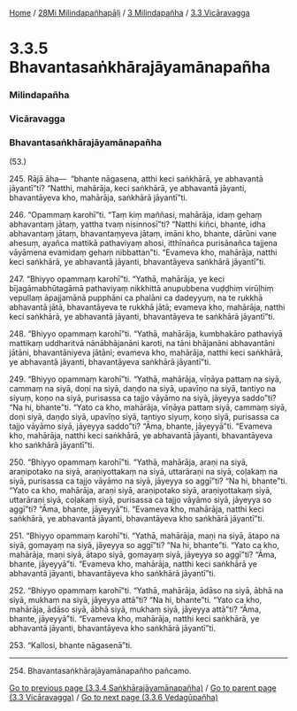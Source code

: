 
[Home](/) / [28Mi Milindapañhapāḷi](/tipitaka/28Mi.md) / [3 Milindapañha](/tipitaka/28Mi/3.md) / [3.3 Vicāravagga](/tipitaka/28Mi/3/3.3.md)

# 3.3.5 Bhavantasaṅkhārajāyamānapañha

### Milindapañha

### Vicāravagga

### Bhavantasaṅkhārajāyamānapañha

(53.)

245\. Rājā āha—  “bhante nāgasena, atthi keci saṅkhārā, ye abhavantā jāyantī”ti? “Natthi, mahārāja, keci saṅkhārā, ye abhavantā jāyanti, bhavantāyeva kho, mahārāja, saṅkhārā jāyantī”ti.

246\. “Opammaṃ karohī”ti. “Taṃ kiṃ maññasi, mahārāja, idaṃ gehaṃ abhavantaṃ jātaṃ, yattha tvaṃ nisinnosī”ti? “Natthi kiñci, bhante, idha abhavantaṃ jātaṃ, bhavantaṃyeva jātaṃ, imāni kho, bhante, dārūni vane ahesuṃ, ayañca mattikā pathaviyaṃ ahosi, itthīnañca purisānañca tajjena vāyāmena evamidaṃ gehaṃ nibbattan”ti. “Evameva kho, mahārāja, natthi keci saṅkhārā, ye abhavantā jāyanti, bhavantāyeva saṅkhārā jāyantī”ti.

247\. “Bhiyyo opammaṃ karohī”ti. “Yathā, mahārāja, ye keci bījagāmabhūtagāmā pathaviyaṃ nikkhittā anupubbena vuḍḍhiṃ virūḷhiṃ vepullaṃ āpajjamānā pupphāni ca phalāni ca dadeyyuṃ, na te rukkhā abhavantā jātā, bhavantāyeva te rukkhā jātā; evameva kho, mahārāja, natthi keci saṅkhārā, ye abhavantā jāyanti, bhavantāyeva te saṅkhārā jāyantī”ti.

248\. “Bhiyyo opammaṃ karohī”ti. “Yathā, mahārāja, kumbhakāro pathaviyā mattikaṃ uddharitvā nānābhājanāni karoti, na tāni bhājanāni abhavantāni jātāni, bhavantāniyeva jātāni; evameva kho, mahārāja, natthi keci saṅkhārā, ye abhavantā jāyanti, bhavantāyeva saṅkhārā jāyantī”ti.

249\. “Bhiyyo opammaṃ karohī”ti. “Yathā, mahārāja, vīṇāya pattaṃ na siyā, cammaṃ na siyā, doṇi na siyā, daṇḍo na siyā, upavīṇo na siyā, tantiyo na siyuṃ, koṇo na siyā, purisassa ca tajjo vāyāmo na siyā, jāyeyya saddo”ti? “Na hi, bhante”ti. “Yato ca kho, mahārāja, vīṇāya pattaṃ siyā, cammaṃ siyā, doṇi siyā, daṇḍo siyā, upavīṇo siyā, tantiyo siyuṃ, koṇo siyā, purisassa ca tajjo vāyāmo siyā, jāyeyya saddo”ti? “Āma, bhante, jāyeyyā”ti. “Evameva kho, mahārāja, natthi keci saṅkhārā, ye abhavantā jāyanti, bhavantāyeva kho saṅkhārā jāyantī”ti.

250\. “Bhiyyo opammaṃ karohī”ti. “Yathā, mahārāja, araṇi na siyā, araṇipotako na siyā, araṇiyottakaṃ na siyā, uttarāraṇi na siyā, coḷakaṃ na siyā, purisassa ca tajjo vāyāmo na siyā, jāyeyya so aggī”ti? “Na hi, bhante”ti. “Yato ca kho, mahārāja, araṇi siyā, araṇipotako siyā, araṇiyottakaṃ siyā, uttarāraṇi siyā, coḷakaṃ siyā, purisassa ca tajjo vāyāmo siyā, jāyeyya so aggī”ti? “Āma, bhante, jāyeyyā”ti. “Evameva kho, mahārāja, natthi keci saṅkhārā, ye abhavantā jāyanti, bhavantāyeva kho saṅkhārā jāyantī”ti.

251\. “Bhiyyo opammaṃ karohī”ti. “Yathā, mahārāja, maṇi na siyā, ātapo na siyā, gomayaṃ na siyā, jāyeyya so aggī”ti? “Na hi, bhante”ti. “Yato ca kho, mahārāja, maṇi siyā, ātapo siyā, gomayaṃ siyā, jāyeyya so aggī”ti? “Āma, bhante, jāyeyyā”ti. “Evameva kho, mahārāja, natthi keci saṅkhārā ye abhavantā jāyanti, bhavantāyeva kho saṅkhārā jāyantī”ti.

252\. “Bhiyyo opammaṃ karohī”ti. “Yathā, mahārāja, ādāso na siyā, ābhā na siyā, mukhaṃ na siyā, jāyeyya attā”ti? “Na hi, bhante”ti. “Yato ca kho, mahārāja, ādāso siyā, ābhā siyā, mukhaṃ siyā, jāyeyya attā”ti? “Āma, bhante, jāyeyyā”ti. “Evameva kho, mahārāja, natthi keci saṅkhārā, ye abhavantā jāyanti, bhavantāyeva kho saṅkhārā jāyantī”ti.

253\. “Kallosi, bhante nāgasenā”ti.

---

254\. Bhavantasaṅkhārajāyamānapañho pañcamo.



[Go to previous page (3.3.4 Saṅkhārajāyamānapañha)](/tipitaka/28Mi/3/3.3/3.3.4.md) / [Go to parent page (3.3 Vicāravagga)](/tipitaka/28Mi/3/3.3.md) / [Go to next page (3.3.6 Vedagūpañha)](/tipitaka/28Mi/3/3.3/3.3.6.md)


